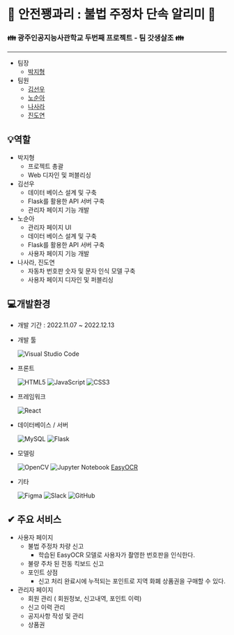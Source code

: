 # :bell: 안전꽹과리 : 불법 주정차 단속 알리미 :bell:

### :family: 광주인공지능사관학교 두번째 프로젝트 -  팀 갓생살조 :family:

---------------------------------------------------

  * 팀장
    * [박지형](https://github.com/projectjh)
  * 팀원
    * [김선우](https://github.com/ksw3108)
    * [노순아](https://github.com/SoonAh-Noh)
    * [나사라](https://github.com/sarararararara)
    * [진도연](https://github.com/DO-YEONY)

  
💡역할
---------------------------------------------------
  * 박지형
    * 프로젝트 총괄
    * Web 디자인 및 퍼블리싱
  * 김선우
    * 데이터 베이스 설계 및 구축
    * Flask를 활용한 API 서버 구축
    * 관리자 페이지 기능 개발
  * 노순아
    * 관리자 페이지 UI   
    * 데이터 베이스 설계 및 구축   
    * Flask를 활용한 API 서버 구축
    * 사용자 페이지 기능 개발
  * 나사라, 진도연
    * 자동차 번호판 숫자 및 문자 인식 모델 구축
    * 사용자 페이지 디자인 및 퍼블리싱

💻개발환경
-------------------------------------------
* 개발 기간 : 2022.11.07 ~ 2022.12.13

* 개발 툴 

    ![Visual Studio Code](https://img.shields.io/badge/Visual%20Studio%20Code-0078d7.svg?style=for-the-badge&logo=visual-studio-code&logoColor=white)

* 프론트 
 
    ![HTML5](https://img.shields.io/badge/html5-%23E34F26.svg?style=for-the-badge&logo=html5&logoColor=white)
![JavaScript](https://img.shields.io/badge/javascript-%23323330.svg?style=for-the-badge&logo=javascript&logoColor=%23F7DF1E)
![CSS3](https://img.shields.io/badge/css3-%231572B6.svg?style=for-the-badge&logo=css3&logoColor=white)

* 프레임워크

    ![React](https://img.shields.io/badge/react-%2320232a.svg?style=for-the-badge&logo=react&logoColor=%2361DAFB)

* 데이터베이스 / 서버

    ![MySQL](https://img.shields.io/badge/mysql-%2300f.svg?style=for-the-badge&logo=mysql&logoColor=white)
![Flask](https://img.shields.io/badge/flask-%23000.svg?style=for-the-badge&logo=flask&logoColor=white)

* 모델링

    ![OpenCV](https://img.shields.io/badge/opencv-%23white.svg?style=for-the-badge&logo=opencv&logoColor=white)
![Jupyter Notebook](https://img.shields.io/badge/jupyter-%23FA0F00.svg?style=for-the-badge&logo=jupyter&logoColor=white)
[EasyOCR](https://github.com/JaidedAI/EasyOCR/blob/master/README.md)

* 기타

    ![Figma](https://img.shields.io/badge/figma-%23F24E1E.svg?style=for-the-badge&logo=figma&logoColor=white)
![Slack](https://img.shields.io/badge/Slack-4A154B?style=for-the-badge&logo=slack&logoColor=white)
![GitHub](https://img.shields.io/badge/github-%23121011.svg?style=for-the-badge&logo=github&logoColor=white)


✔ 주요 서비스
--------------------------------------------
* 사용자 페이지
  * 불법 주정차 차량 신고
    - 학습된 EasyOCR 모델로 사용자가 촬영한 번호판을 인식한다.
  * 불량 주차 된 전동 킥보드 신고
  * 포인트 상점
    - 신고 처리 완료시에 누적되는 포인트로 지역 화폐 상품권을 구매할 수 있다.
* 관리자 페이지
  * 회원 관리 ( 회원정보, 신고내역, 포인트 이력)
  * 신고 이력 관리
  * 공지사항 작성 및 관리
  * 상품권 
